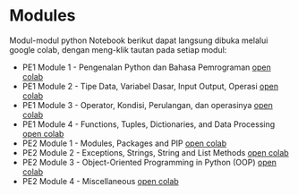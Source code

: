 
# Modules
Modul-modul python Notebook berikut dapat langsung dibuka melalui google colab, dengan meng-klik tautan pada setiap modul:
* PE1 Module 1 - Pengenalan Python dan Bahasa Pemrograman [open colab](http://colab.research.google.com/github/sykrn/py-dts/blob/master/2021/PE1%20Module%201%20-%20Pengenalan%20Python%20dan%20Bahasa%20Pemrograman.ipynb)
* PE1 Module 2 - Tipe Data, Variabel Dasar, Input Output, Operasi [open colab](http://colab.research.google.com/github/sykrn/py-dts/blob/master/2021/PE1%20Module%202%20-%20Tipe%20Data%2C%20Variabel%2C%20Dasar%20Input%20Output%2C%20Operasi.ipynb)
* PE1 Module 3 - Operator, Kondisi, Perulangan, dan operasinya [open colab](http://colab.research.google.com/github/sykrn/py-dts/blob/master/2021/PE1%20Module%203%20-%20Operator%20kondisi%2C%20perulangan%2C%20list%20dan%20operasinya%2C%20bitwise%2C%20boolean.ipynb)
* PE1 Module 4 - Functions, Tuples, Dictionaries, and Data Processing [open colab](http://colab.research.google.com/github/sykrn/py-dts/blob/master/2021/PE1%20Module%204%20-%20Function%20Tuple%20Dictionaries%20and%20Data%20Processing.ipynb)
* PE2 Module 1 - Modules, Packages and PIP [open colab](http://colab.research.google.com/github/sykrn/py-dts/blob/master/2021/PE2%20Module%201%20-%20Modules%2C%20Packages%20and%20PIP.ipynb)
* PE2 Module 2 - Exceptions, Strings, String and List Methods [open colab](http://colab.research.google.com/github/sykrn/py-dts/blob/master/2021/PE2%20Module%202%20-%20Exceptions%2C%20Strings%2C%20String%20and%20List%20Methods.ipynb)
* PE2 Module 3 - Object-Oriented Programming in Python (OOP) [open colab](http://colab.research.google.com/github/sykrn/py-dts/blob/master/2021/PE2%20Module%203%20-%20Pemrograman%20Berbasis%20Obyek%20(PBO).ipynb)
* PE2 Module 4 - Miscellaneous [open colab](http://colab.research.google.com/github/sykrn/py-dts/blob/master/2021/PE2%20Module%204%20-%20Miscellaneous.ipynb)
